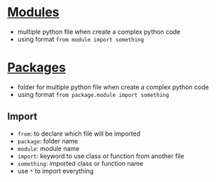# [Modules](https://github.com/HidayatRivai2020/Python/tree/main/modules/module.py)
- multiple python file when create a complex python code
- using format `from module import something`

# [Packages](https://github.com/HidayatRivai2020/Python/tree/main/modules/packages.py)
- folder for multiple python file when create a complex python code
- using format `from package.module import something`

## Import
- `from`: to declare which file will be imported
- `package`: folder name
- `module`: module name
- `import`: keyword to use class or function from another file
- `something`: imported class or function name
- use `*` to import everything
